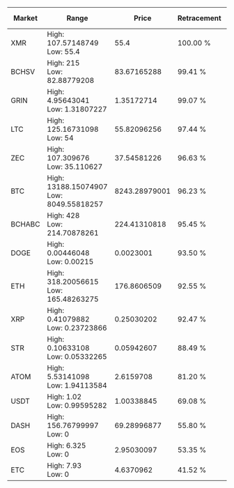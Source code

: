 | Market | Range | Price| Retracement | Doubles to 50% |
| --- | --- | --- | --- | --- |
| XMR | High: 107.57148749<br />Low: 55.4 | 55.4 | 100.00 % | 1.47 |
| BCHSV | High: 215<br />Low: 82.88779208 | 83.67165288 | 99.41 % | 1.78 |
| GRIN | High: 4.95643041<br />Low: 1.31807227 | 1.35172714 | 99.07 % | 2.32 |
| LTC | High: 125.16731098<br />Low: 54 | 55.82096256 | 97.44 % | 1.60 |
| ZEC | High: 107.309676<br />Low: 35.110627 | 37.54581226 | 96.63 % | 1.90 |
| BTC | High: 13188.15074907<br />Low: 8049.55818257 | 8243.28979001 | 96.23 % | 1.29 |
| BCHABC | High: 428<br />Low: 214.70878261 | 224.41310818 | 95.45 % | 1.43 |
| DOGE | High: 0.00446048<br />Low: 0.00215 | 0.0023001 | 93.50 % | 1.44 |
| ETH | High: 318.20056615<br />Low: 165.48263275 | 176.8606509 | 92.55 % | 1.37 |
| XRP | High: 0.41079882<br />Low: 0.23723866 | 0.25030202 | 92.47 % | 1.29 |
| STR | High: 0.10633108<br />Low: 0.05332265 | 0.05942607 | 88.49 % | 1.34 |
| ATOM | High: 5.53141098<br />Low: 1.94113584 | 2.6159708 | 81.20 % | 1.43 |
| USDT | High: 1.02<br />Low: 0.99595282 | 1.00338845 | 69.08 % | 1.00 |
| DASH | High: 156.76799997<br />Low: 0 | 69.28996877 | 55.80 % | 1.13 |
| EOS | High: 6.325<br />Low: 0 | 2.95030097 | 53.35 % | 1.07 |
| ETC | High: 7.93<br />Low: 0 | 4.6370962 | 41.52 % | 0.00 |

